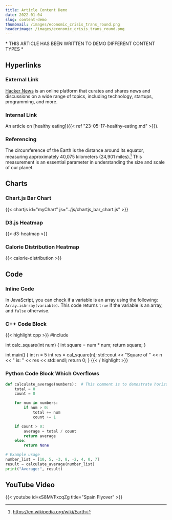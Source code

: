 ```yaml
---
title: Article Content Demo
date: 2022-01-04
slug: content-demo
thumbnail: /images/economic_crisis_trans_round.png
headerimage: /images/economic_crisis_trans_round.png
---
```


\* THIS ARTICLE HAS BEEN WRITTEN TO DEMO DIFFERENT CONTENT TYPES \*


## Hyperlinks

### External Link

[Hacker News](https://news.ycombinator.com/) is an online platform that curates and shares news and discussions on a wide range of topics, including technology, startups, programming, and more.


### Internal Link

An article on [healthy eating]({{< ref "23-05-17-healthy-eating.md" >}}).


### Referencing

The circumference of the Earth is the distance around its equator, measuring approximately 40,075 kilometers (24,901 miles).[^earths circum] This measurement is an essential parameter in understanding the size and scale of our planet.

[^earths circum]: https://en.wikipedia.org/wiki/Earth

## Charts

### Chart.js Bar Chart

{{< chartjs id="myChart" js="../js/chartjs_bar_chart.js" >}}

### D3.js Heatmap
{{< d3-heatmap >}}

### Calorie Distribution Heatmap
{{< calorie-distribution >}}


## Code
### Inline Code

In JavaScript, you can check if a variable is an array using the following: `Array.isArray(variable)`. This code returns `true` if the variable is an array, and `false` otherwise.

### C++ Code Block
{{< highlight cpp >}}
#include <iostream>

int calc_square(int num) {
    int square = num * num;
    return square;
}

int main() {
    int n = 5
    int res = cal_square(n);
    std::cout 
    << "Square of " << n
    << " is: " << res
    << std::endl;
    return 0;
}
{{< / highlight >}}

### Python Code Block Which Overflows
```python
def calculate_average(numbers):  # This comment is to demostrate horizontal scroll for code blocks
    total = 0
    count = 0

    for num in numbers:
        if num > 0:
            total += num
            count += 1

    if count > 0:
        average = total / count
        return average
    else:
        return None

# Example usage
number_list = [10, 5, -3, 8, -2, 4, 0, 7]
result = calculate_average(number_list)
print("Average:", result)
```


## YouTube Video

{{< youtube id=xS8MVFxcqZg title="Spain Flyover" >}}

